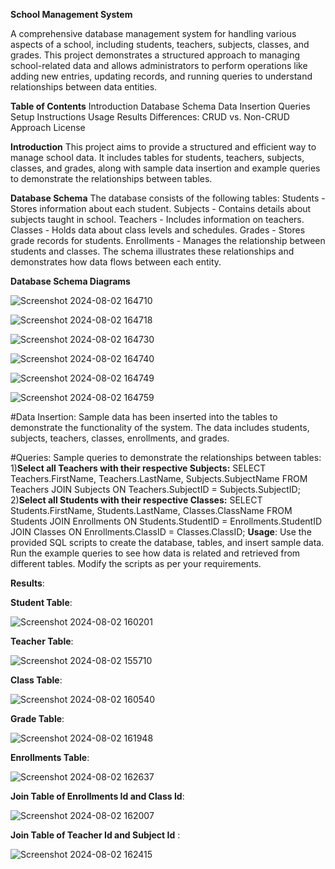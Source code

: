 **School Management System**

A comprehensive database management system for handling various aspects of a school, including students, teachers, subjects, classes, and grades. This project demonstrates a structured approach to managing school-related data and allows administrators to perform operations like adding new entries, updating records, and running queries to understand relationships between data entities.

**Table of Contents**
Introduction
Database Schema
Data Insertion
Queries
Setup Instructions
Usage
Results
Differences: CRUD vs. Non-CRUD Approach
License

**Introduction**
This project aims to provide a structured and efficient way to manage school data. It includes tables for students, teachers, subjects, classes, and grades, along with sample data insertion and example queries to demonstrate the relationships between tables.

**Database Schema**
The database consists of the following tables:
Students - Stores information about each student.
Subjects - Contains details about subjects taught in school.
Teachers - Includes information on teachers.
Classes - Holds data about class levels and schedules.
Grades - Stores grade records for students.
Enrollments - Manages the relationship between students and classes.
The schema illustrates these relationships and demonstrates how data flows between each entity.

**Database Schema Diagrams**


      
![Screenshot 2024-08-02 164710](https://github.com/user-attachments/assets/6d9dd8be-e779-429b-95a7-bafee054e2ea)

![Screenshot 2024-08-02 164718](https://github.com/user-attachments/assets/3b19b4f0-6954-41a2-a5d5-a583809a4b42)

![Screenshot 2024-08-02 164730](https://github.com/user-attachments/assets/793c8a9f-7f83-429a-8151-c84299483cd1)

![Screenshot 2024-08-02 164740](https://github.com/user-attachments/assets/6ab69087-8001-4962-9627-deae85058bf7)

![Screenshot 2024-08-02 164749](https://github.com/user-attachments/assets/00536dda-9915-4ddf-bd46-51c153a24a71)

![Screenshot 2024-08-02 164759](https://github.com/user-attachments/assets/808cc164-2782-4f0e-9016-0fbecf7f604a)

#Data Insertion:
Sample data has been inserted into the tables to demonstrate the functionality of the system. The data includes students, subjects, teachers, classes, enrollments, and grades.

#Queries:
Sample queries to demonstrate the relationships between tables:
            1)**Select all Teachers with their respective Subjects:**
                    SELECT Teachers.FirstName, Teachers.LastName, Subjects.SubjectName
                    FROM Teachers
                    JOIN Subjects ON Teachers.SubjectID = Subjects.SubjectID;
            2)**Select all Students with their respective Classes:**
                    SELECT Students.FirstName, Students.LastName, Classes.ClassName
                    FROM Students
                    JOIN Enrollments ON Students.StudentID = Enrollments.StudentID
                    JOIN Classes ON Enrollments.ClassID = Classes.ClassID;
**Usage**:
Use the provided SQL scripts to create the database, tables, and insert sample data.
Run the example queries to see how data is related and retrieved from different tables.
Modify the scripts as per your requirements.

**Results**:

**Student Table**:

![Screenshot 2024-08-02 160201](https://github.com/user-attachments/assets/041a9af0-f5a3-4c5b-8e36-6744628e7d05)

**Teacher Table**:

![Screenshot 2024-08-02 155710](https://github.com/user-attachments/assets/148dc5c2-4cd5-4258-bc6e-ae7ce0fa872f)

**Class Table**:

![Screenshot 2024-08-02 160540](https://github.com/user-attachments/assets/403c4350-ca73-4175-b405-523111ab766a)

**Grade Table**:

![Screenshot 2024-08-02 161948](https://github.com/user-attachments/assets/2d61bd2a-e638-4778-8aa4-66e4d47a3815)

**Enrollments Table**:

![Screenshot 2024-08-02 162637](https://github.com/user-attachments/assets/2ca79d59-83c0-41a0-ab1c-4bbe6ccca48e)

**Join Table of Enrollments Id and  Class Id**:

![Screenshot 2024-08-02 162007](https://github.com/user-attachments/assets/262c51fe-4312-42c1-ac2c-3ad2f52eebdc)

**Join Table of Teacher Id and Subject Id** :

![Screenshot 2024-08-02 162415](https://github.com/user-attachments/assets/fea40585-80d2-4476-9c29-4534b7237dd7)


